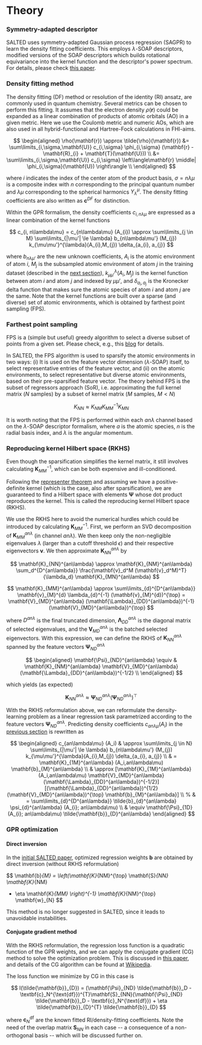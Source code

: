 # Theory 

### Symmetry-adapted descriptor

<!--Different from the general GPR formalism, the atomic environment descriptor strategy is introduced to represent the atomic environment quantitatively,
and the kernel function is defined by the outer product of two (sets of) descriptor's power spectrums.-->

SALTED uses symmetry-adapted Gaussian process regression (SAGPR) to learn the density fitting coefficients. This employs $\lambda$-SOAP descriptors, modified versions of the SOAP descriptors which builds rotational equivariance into the kernel function and the descriptor's power spectrum.
For details, please check [this paper](https://link.aps.org/doi/10.1103/PhysRevLett.120.036002  ).


### Density fitting method

The density fitting (DF) method or resolution of the identity (RI) ansatz, are commonly used in quantum chemistry. Several metrics can be chosen to perform this fitting.
It assumes that the electron density $\rho(\mathbf{r})$ could be expanded as a linear combination of products of atomic orbitals (AO) in a given metric. Here we use the Coulomb
metric and numeric AOs, which are also used in all hybrid-functional and Hartree-Fock calculations in FHI-aims.

$$
\begin{aligned}
\rho(\mathbf{r}) \approx \tilde{\rho}(\mathbf{r})
&= \sum\limits_{i,\sigma,\mathbf{U}} c_{i,\sigma} \phi_{i,\sigma} (\mathbf{r} - \mathbf{R}_{i} + \mathbf{T}(\mathbf{U})) \\
&= \sum\limits_{i,\sigma,\mathbf{U}} c_{i,\sigma} \left\langle\mathbf{r} \middle| \phi_{i,\sigma}(\mathbf{U}) \right\rangle \\
\end{aligned}
$$

where $i$ indicates the index of the center atom of the product basis, $\sigma = n \lambda \mu$ is a composite index with $n$ corresponding to the principal quantum number and $\lambda \mu$ corresponding to the spherical harmonics $Y_{\lambda}^{\mu}$.
The density fitting coefficients are also written as $\mathbf{c}^{DF}$ for distinction.

Within the GPR formalism, the density coefficients $c_{i, n\lambda\mu}$ are expressed as a linear combination of the kernel functions

$$
c_{i, n\lambda\mu} = c_{n\lambda\mu} (A_{i}) \approx \sum\limits_{j \in M} \sum\limits_{|\mu'| \le \lambda}
b_{n\lambda\mu'} (M_{j}) k_{\mu\mu'}^{\lambda}(A_{i},M_{j}) \delta_{a_{i}, a_{j}}
$$

where $b_{n\lambda\mu'}$ are the new unknown coefficients,
$A_{i}$ is the atomic environment of atom $i$,
$M_{j}$ is the subsampled atomic environment of atom $j$ in the training dataset (described in the [next section](#farthest-point-sampling)),
$k_{\mu\mu'}^{\lambda}(A_{i},M_{j})$ is the kernel function between atom $i$ and atom $j$ and indexed by $\mu\mu'$,
and $\delta_{a_{i}, a_{j}}$ is the Kronecker delta function that makes sure the atomic species of atom $i$ and atom $j$ are the same. Note that the kernel functions are built over a sparse (and diverse) set of atomic environments, which is obtained by farthest point sampling (FPS).

<!-- So far, the training dataset consists of *ab initio* calculations, density fitting coefficients ($\mathbf{c}^{DF}$), and atomic environment kernel functions $\mathbf{K}$. -->

<!--The most important term $b_{n\lambda\mu'} (M_{j})$ is the GPR weights we wish to determine by the training dataset,
while the atomic environments $M_{j}$ in the training dataset might lead to a huge kernel matrix $\mathbf{K}_{MM}$ ($M$ samples in training dataset). Proper subsampling or sparsification is necessary to reduce the computational cost, and the farthest point sampling (FPS) method is used in SALTED. -->


### Farthest point sampling

FPS is a (simple but useful) greedy algorithm to select a diverse subset of points from a given set.
Please check, e.g., this [blog](https://minibatchai.com/2021/08/07/FPS.html) for details.

In SALTED, the FPS algorithm is used to sparsify the atomic environments in two ways: (i) It is used on the feature vector dimension ($\lambda$-SOAP) itself, to select representative entries of the feature vector, and (ii) on the atomic environments, to select representative but diverse atomic environments, based on their pre-sparsified feature vector.
The theory behind FPS is the subset of regressors approach (SoR),
i.e. approximating the full kernel matrix ($N$ samples) by a subset of kernel matrix ($M$ samples, $M < N$)

$$
K_{NN} \approx K_{NM} K_{MM}^{-1} K_{MN}
$$


It is worth noting that the FPS is performed within each $an\lambda$ channel based on the $\lambda$-SOAP descriptor formalism, where $a$ is the atomic species, $n$ is the radial basis index, and $\lambda$ is the angular momentum.


### Reproducing kernel Hilbert space (RKHS)

Even though the sparsification simplifies the kernel matrix, it still involves calculating  $\mathbf{K}_{MM}^{-1}$, which can be both expensive and ill-conditioned.

Following the [representer theorem](https://en.wikipedia.org/wiki/Representer_theorem) and assuming we have a positive-definite kernel (which is the case, also after sparsification), 
we are guaranteed to find a Hilbert space with elements $\mathbf{\Psi}$ whose dot product reproduces the kernel. This is called the reproducing kernel Hilbert space (RKHS).  

We use the RKHS here to avoid the numerical hurdles which could be introduced by calculating  $\mathbf{K}_{MM}^{-1}$. First, we perform an SVD decomposition of $\mathbf{K}_{MM}^{an\lambda}$ (in channel $an\lambda$). We then keep only the non-negligible
eigenvalues $\lambda$ (larger than a cutoff threshold $\epsilon$) and their respective eigenvectors  $\mathbf{v}$. We then approximate $\mathbf{K}_{NN}^{an\lambda}$ by


$$
\mathbf{K}_{NN}^{an\lambda} \approx \mathbf{K}_{NM}^{an\lambda} \sum_d^{D^{an\lambda}} \frac{\mathbf{v}_d^M (\mathbf{v}_d^M)^T}{\lambda_d}  \mathbf{K}_{MN}^{an\lambda}
$$

$$
\mathbf{K}_{MM}^{an\lambda}
\approx \sum\limits_{d}^{D^{an\lambda}} \mathbf{v}_{M}^{d} \lambda_{d}^{-1} (\mathbf{v}_{M}^{d})^{\top}
= \mathbf{V}_{MD}^{an\lambda} (\mathbf{\Lambda}_{DD}^{an\lambda})^{-1} (\mathbf{V}_{MD}^{an\lambda})^{\top}
$$

where $D^{an\lambda}$ is the final truncated dimension, $\mathbf{\Lambda}_{DD}^{an\lambda}$ is the diagonal matrix of selected eigenvalues, and the $\mathbf{V}_{MD}^{an\lambda}$ is the batched selected eigenvectors.
With this expression, we can define the RKHS of  $\mathbf{K}_{NN}^{an\lambda}$ spanned by the feature vectors $\mathbf{\Psi}_{ND}^{an\lambda}$

$$
\begin{aligned}
\mathbf{\Psi}_{ND}^{an\lambda} \equiv & \mathbf{K}_{NM}^{an\lambda} \mathbf{V}_{MD}^{an\lambda} (\mathbf{\Lambda}_{DD}^{an\lambda})^{-1/2} \\
\end{aligned}
$$

which yields (as expected)

$$
\mathbf{K}_{NN}^{an\lambda} \approx \mathbf{\Psi}_{ND}^{an\lambda} (\mathbf{\Psi}_{ND}^{an\lambda})^{\top}
$$

With the RKHS reformulation above, we can reformulate the density-learning problem as a linear regression task parametrized according to the feature vectors $\mathbf{\Psi}_{ND}^{an\lambda}$.
Predicting density coefficients $c_{an\lambda\mu} (A_i)$ in the [previous section](#density-fitting-method) is rewritten as

$$
\begin{aligned}
c_{an\lambda\mu} (A_i)
& \approx \sum\limits_{j \in N} \sum\limits_{|\mu'| \le \lambda}
b_{n\lambda\mu'} (M_{j}) k_{\mu\mu'}^{\lambda}(A_{i},M_{j}) \delta_{a_{i}, a_{j}} \\
& = \mathbf{K}_{1M}^{an\lambda} (A_i,an\lambda\mu) \mathbf{b}_{M}^{an\lambda} \\
& \approx [\mathbf{K}_{1M}^{an\lambda} (A_i,an\lambda\mu) \mathbf{V}_{MD}^{an\lambda} (\mathbf{\Lambda}_{DD}^{an\lambda})^{-1/2}]
[(\mathbf{\Lambda}_{DD}^{an\lambda})^{1/2} (\mathbf{V}_{MD}^{an\lambda})^{\top} \mathbf{b}_{M}^{an\lambda}] \\
% & = \sum\limits_{d}^{D^{an\lambda}} \tilde{b}_{d}^{an\lambda} \psi_{d}^{an\lambda} (A_{i}; an\lambda\mu) \\
& \equiv \mathbf{\Psi}_{1D} (A_{i}; an\lambda\mu) \tilde{\mathbf{b}}_{D}^{an\lambda}
\end{aligned}
$$



### GPR optimization

#### Direct inversion

In the [initial SALTED paper](https://pubs.acs.org/doi/10.1021/acs.jctc.1c00576  ), optimized regression weights $\mathbf{b}$ are obtained by direct inversion (without RKHS reformulation)

$$
\mathbf{b}_{M} = \left(\mathbf{K}_{NM}^{\top} \mathbf{S}_{NN} \mathbf{K}_{NM}
+ \eta \mathbf{K}_{MM} \right)^{-1} \mathbf{K}_{NM}^{\top} \mathbf{w}_{N}
$$

This method is no longer suggested in SALTED, since it leads to unavoidable instabilities.


#### Conjugate gradient method

With the RKHS reformulation, the regression loss function is a quadratic function of the GPR weights,
and we can apply the conjugate gradient (CG) method to solve the optimization problem.
This is discussed in [this paper](https://pubs.acs.org/doi/full/10.1021/acs.jctc.2c00850  ),
and details of the CG algorithm can be found at [Wikipedia](https://en.wikipedia.org/wiki/Conjugate_gradient_method).

The loss function we minimize by CG in this case is

$$
l(\tilde{\mathbf{b}}_{D}) = (\mathbf{\Psi}_{ND} \tilde{\mathbf{b}}_D - \textbf{c}_N^{\text{df}})^{T}\mathbf{S}_{NN}(\mathbf{\Psi}_{ND} \tilde{\mathbf{b}}_D - \textbf{c}_N^{\text{df}}) + \eta \tilde{\mathbf{b}}_{D}^{T} \tilde{\mathbf{b}}_{D}
$$

where $\textbf{c}_N^{\text{df}}$  are the known fitted RI/density-fitting coefficients. Note the need of the overlap matrix $\mathbf{S}_{NN}$ in each case -- a consequence of a non-orthogonal basis --  which will be discussed further on.


